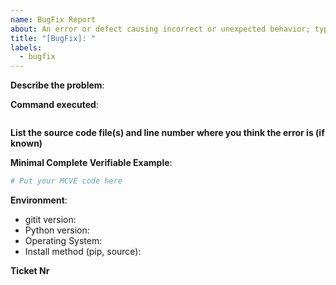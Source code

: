 ```yaml
---
name: BugFix Report
about: An error or defect causing incorrect or unexpected behavior; typically fixed in regular development cycles.
title: "[BugFix]: "
labels:
  - bugfix
---
```


**Describe the problem**:


**Command executed**:

```bash

```

**List the source code file(s) and line number where you think the error is (if known)**

**Minimal Complete Verifiable Example**:

<!-- See http://matthewrocklin.com/blog/work/2018/02/28/minimal-bug-reports or https://stackoverflow.com/help/mcve for an example -->

```python
# Put your MCVE code here
```

**Environment**:

- gitit version:
- Python version:
- Operating System:
- Install method (pip, source):

**Ticket Nr**
<!--Will be provided by owner -->
